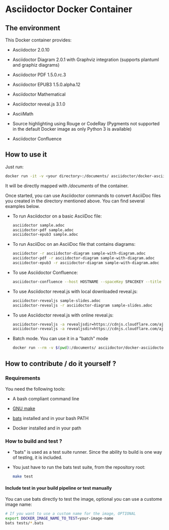 # Asciidoctor Docker Container

## The environment

This Docker container provides:

  - Asciidoctor 2.0.10

  - Asciidoctor Diagram 2.0.1 with Graphviz integration (supports plantuml and graphiz diagrams)

  - Asciidoctor PDF 1.5.0.rc.3

  - Asciidoctor EPUB3 1.5.0.alpha.12

  - Asciidoctor Mathematical

  - Asciidoctor reveal.js 3.1.0

  - AsciiMath

  - Source highlighting using Rouge or CodeRay (Pygments not supported in the default Docker image as only Python 3 is available)

  - Asciidoctor Confluence

## How to use it

Just run:

``` bash
docker run -it -v <your directory>:/documents/ asciidoctor/docker-asciidoctor
```

It will be directly mapped with */documents* of the container.

Once started, you can use Asciidoctor commands to convert AsciiDoc files you created in the directory mentioned above. You can find several examples below.

  - To run Asciidoctor on a basic AsciiDoc file:

    ``` bash
    asciidoctor sample.adoc
    asciidoctor-pdf sample.adoc
    asciidoctor-epub3 sample.adoc
    ```

  - To run AsciiDoc on an AsciiDoc file that contains diagrams:

    ``` bash
    asciidoctor -r asciidoctor-diagram sample-with-diagram.adoc
    asciidoctor-pdf -r asciidoctor-diagram sample-with-diagram.adoc
    asciidoctor-epub3 -r asciidoctor-diagram sample-with-diagram.adoc
    ```

  - To use Asciidoctor Confluence:

    ``` bash
    asciidoctor-confluence --host HOSTNAME --spaceKey SPACEKEY --title TITLE --username USER --password PASSWORD sample.adoc
    ```

  - To use Asciidoctor reveal.js with local downloaded reveal.js:

    ``` bash
    asciidoctor-revealjs sample-slides.adoc
    asciidoctor-revealjs -r asciidoctor-diagram sample-slides.adoc
    ```

  - To use Asciidoctor reveal.js with online reveal.js:

    ``` bash
    asciidoctor-revealjs -a revealjsdir=https://cdnjs.cloudflare.com/ajax/libs/reveal.js/3.8.0 sample-slides.adoc
    asciidoctor-revealjs -a revealjsdir=https://cdnjs.cloudflare.com/ajax/libs/reveal.js/3.8.0 -r asciidoctor-diagram sample-slides.adoc
    ```

  - Batch mode. You can use it in a "batch" mode

    ``` bash
    docker run --rm -v $(pwd):/documents/ asciidoctor/docker-asciidoctor asciidoctor-pdf index.adoc
    ```

## How to contribute / do it yourself ?

### Requirements

You need the following tools:

  - A bash compliant command line

  - [GNU make](http://man7.org/linux/man-pages/man1/make.1.html)

  - [bats](https://github.com/sstephenson/bats) installed and in your bash PATH

  - Docker installed and in your path

### How to build and test ?

  - "bats" is used as a test suite runner. Since the ability to build is one way of testing, it is included.

  - You just have to run the bats test suite, from the repository root:

    ``` bash
    make test
    ```

#### Include test in your build pipeline or test manually

You can use bats directly to test the image, optional you can use a custome image name:

``` bash
# If you want to use a custom name for the image, OPTIONAL
export DOCKER_IMAGE_NAME_TO_TEST=your-image-name
bats tests/*.bats
```
